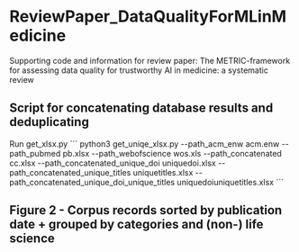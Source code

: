 # ReviewPaper_DataQualityForMLinMedicine
Supporting code and information for review paper: The METRIC-framework for assessing data quality for trustworthy AI in medicine: a systematic review

## Script for concatenating database results and deduplicating
Run get_xlsx.py
´´´
python3 get_uniqe_xlsx.py --path_acm_enw acm.enw --path_pubmed pb.xlsx --path_webofscience wos.xls --path_concatenated cc.xlsx --path_concatenated_unique_doi uniquedoi.xlsx --path_concatenated_unique_titles uniquetitles.xlsx --path_concatenated_unique_doi_unique_titles uniquedoiuniquetitles.xlsx
´´´
## Figure 2 - Corpus records sorted by publication date + grouped by categories and (non-) life science
